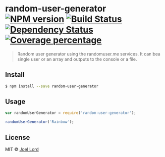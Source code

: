 # random-user-generator [![NPM version][npm-image]][npm-url] [![Build Status][travis-image]][travis-url] [![Dependency Status][daviddm-image]][daviddm-url] [![Coverage percentage][coveralls-image]][coveralls-url]
> Random user generator using the randomuser.me services. It can bea single user or an array and outputs to the console or a file.


## Install

```sh
$ npm install --save random-user-generator
```


## Usage

```js
var randomUserGenerator = require('random-user-generator');

randomUserGenerator('Rainbow');
```

## License

MIT © [Joel Lord](http://www.github.com/joellord)


[npm-image]: https://badge.fury.io/js/random-user-generator.svg
[npm-url]: https://npmjs.org/package/random-user-generator
[travis-image]: https://travis-ci.org/joellord/random-user-generator.svg?branch=master
[travis-url]: https://travis-ci.org/joellord/random-user-generator
[daviddm-image]: https://david-dm.org/joellord/random-user-generator.svg?theme=shields.io
[daviddm-url]: https://david-dm.org/joellord/random-user-generator
[coveralls-image]: https://coveralls.io/repos/joellord/random-user-generator/badge.svg
[coveralls-url]: https://coveralls.io/r/joellord/random-user-generator
